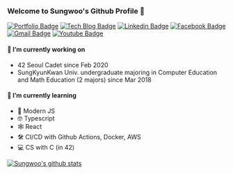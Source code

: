 ### Welcome to Sungwoo's Github Profile 👋

[![Portfolio Badge](http://img.shields.io/badge/-Portfolio-black?style=flat-square&logo=read-the-docs&link=https://sungwoo.dev)](https://sungwoo.dev)
[![Tech Blog Badge](http://img.shields.io/badge/-Tech_Blog-mint?style=flat-square&logo=blogger&logoColor=white&link=https://velog.io/@cos)](https://velog.io/@cos)
[![Linkedin Badge](https://img.shields.io/badge/-LinkedIn-blue?style=flat-square&logo=Linkedin&logoColor=white&link=https://www.linkedin.com/in/cos18/)](https://www.linkedin.com/in/cos18/)
[![Facebook Badge](https://img.shields.io/badge/facebook-1877f2?style=flat-square&logo=facebook&logoColor=white&link=https://www.facebook.com/cos.sungwoo/)](https://www.facebook.com/cos.sungwoo/)
[![Gmail Badge](https://img.shields.io/badge/Gmail-d14836?style=flat-square&logo=Gmail&logoColor=white&link=mailto:codest99@gmail.com)](mailto:codest99@gmail.com)
[![Youtube Badge](https://img.shields.io/badge/Youtube-ff0000?style=flat-square&logo=youtube&link=https://www.youtube.com/channel/UC74IIMkCN_-rxuLAwvMOw7w)](https://www.youtube.com/channel/UC74IIMkCN_-rxuLAwvMOw7w)

#### 🔭 I’m currently working on
- 42 Seoul Cadet since Feb 2020
- SungKyunKwan Univ. undergraduate majoring in Computer Education and Math Education (2 majors) since Mar 2018

#### 🌱 I’m currently learning
- 🔮 Modern JS
- 🤓 Typescript
- 🕸 React
- 🛠 CI/CD with Github Actions, Docker, AWS
- 💻 CS with C (in 42)

[![Sungwoo's github stats](https://github-readme-stats.vercel.app/api?username=cos18&count_private=true&show_icons=true&theme=buefy&hide=issues,contribs)](https://github.com/anuraghazra/github-readme-stats)
